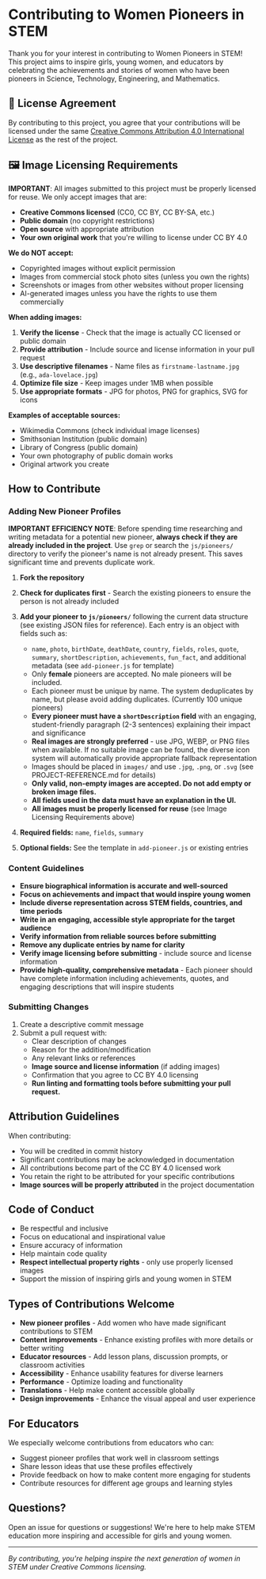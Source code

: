 # Contributing to Women Pioneers in STEM

Thank you for your interest in contributing to Women Pioneers in STEM! This project aims to inspire girls, young women, and educators by celebrating the achievements and stories of women who have been pioneers in Science, Technology, Engineering, and Mathematics.

## 📄 License Agreement

By contributing to this project, you agree that your contributions will be licensed under the same [Creative Commons Attribution 4.0 International License](https://creativecommons.org/licenses/by/4.0/) as the rest of the project.

## 🖼️ Image Licensing Requirements

**IMPORTANT**: All images submitted to this project must be properly licensed for reuse. We only accept images that are:

- **Creative Commons licensed** (CC0, CC BY, CC BY-SA, etc.)
- **Public domain** (no copyright restrictions)
- **Open source** with appropriate attribution
- **Your own original work** that you're willing to license under CC BY 4.0

**We do NOT accept:**
- Copyrighted images without explicit permission
- Images from commercial stock photo sites (unless you own the rights)
- Screenshots or images from other websites without proper licensing
- AI-generated images unless you have the rights to use them commercially

**When adding images:**
1. **Verify the license** - Check that the image is actually CC licensed or public domain
2. **Provide attribution** - Include source and license information in your pull request
3. **Use descriptive filenames** - Name files as `firstname-lastname.jpg` (e.g., `ada-lovelace.jpg`)
4. **Optimize file size** - Keep images under 1MB when possible
5. **Use appropriate formats** - JPG for photos, PNG for graphics, SVG for icons

**Examples of acceptable sources:**
- Wikimedia Commons (check individual image licenses)
- Smithsonian Institution (public domain)
- Library of Congress (public domain)
- Your own photography of public domain works
- Original artwork you create

## How to Contribute

### Adding New Pioneer Profiles

**IMPORTANT EFFICIENCY NOTE**: Before spending time researching and writing metadata for a potential new pioneer, **always check if they are already included in the project**. Use `grep` or search the `js/pioneers/` directory to verify the pioneer's name is not already present. This saves significant time and prevents duplicate work.

1. **Fork the repository**
2. **Check for duplicates first** - Search the existing pioneers to ensure the person is not already included
3. **Add your pioneer to `js/pioneers/`** following the current data structure (see existing JSON files for reference). Each entry is an object with fields such as:
   - `name`, `photo`, `birthDate`, `deathDate`, `country`, `fields`, `roles`, `quote`, `summary`, `shortDescription`, `achievements`, `fun_fact`, and additional metadata (see `add-pioneer.js` for template)
   - Only **female** pioneers are accepted. No male pioneers will be included.
   - Each pioneer must be unique by name. The system deduplicates by name, but please avoid adding duplicates. (Currently 100 unique pioneers)
   - **Every pioneer must have a `shortDescription` field** with an engaging, student-friendly paragraph (2-3 sentences) explaining their impact and significance
   - **Real images are strongly preferred** - use JPG, WEBP, or PNG files when available. If no suitable image can be found, the diverse icon system will automatically provide appropriate fallback representation
   - Images should be placed in `images/` and use `.jpg`, `.png`, or `.svg` (see PROJECT-REFERENCE.md for details)
   - **Only valid, non-empty images are accepted. Do not add empty or broken image files.**
   - **All fields used in the data must have an explanation in the UI.**
   - **All images must be properly licensed for reuse** (see Image Licensing Requirements above)

3. **Required fields:** `name`, `fields`, `summary`
4. **Optional fields:** See the template in `add-pioneer.js` or existing entries

### Content Guidelines

- **Ensure biographical information is accurate and well-sourced**
- **Focus on achievements and impact that would inspire young women**
- **Include diverse representation across STEM fields, countries, and time periods**
- **Write in an engaging, accessible style appropriate for the target audience**
- **Verify information from reliable sources before submitting**
- **Remove any duplicate entries by name for clarity**
- **Verify image licensing before submitting** - include source and license information
- **Provide high-quality, comprehensive metadata** - Each pioneer should have complete information including achievements, quotes, and engaging descriptions that will inspire students

### Submitting Changes

1. Create a descriptive commit message
2. Submit a pull request with:
   - Clear description of changes
   - Reason for the addition/modification
   - Any relevant links or references
   - **Image source and license information** (if adding images)
   - Confirmation that you agree to CC BY 4.0 licensing
   - **Run linting and formatting tools before submitting your pull request.**

## Attribution Guidelines

When contributing:

- You will be credited in commit history
- Significant contributions may be acknowledged in documentation
- All contributions become part of the CC BY 4.0 licensed work
- You retain the right to be attributed for your specific contributions
- **Image sources will be properly attributed** in the project documentation

## Code of Conduct

- Be respectful and inclusive
- Focus on educational and inspirational value
- Ensure accuracy of information
- Help maintain code quality
- **Respect intellectual property rights** - only use properly licensed images
- Support the mission of inspiring girls and young women in STEM

## Types of Contributions Welcome

- **New pioneer profiles** - Add women who have made significant contributions to STEM
- **Content improvements** - Enhance existing profiles with more details or better writing
- **Educator resources** - Add lesson plans, discussion prompts, or classroom activities
- **Accessibility** - Enhance usability features for diverse learners
- **Performance** - Optimize loading and functionality
- **Translations** - Help make content accessible globally
- **Design improvements** - Enhance the visual appeal and user experience

## For Educators

We especially welcome contributions from educators who can:

- Suggest pioneer profiles that work well in classroom settings
- Share lesson ideas that use these profiles effectively
- Provide feedback on how to make content more engaging for students
- Contribute resources for different age groups and learning styles

## Questions?

Open an issue for questions or suggestions! We're here to help make STEM education more inspiring and accessible for girls and young women.

---

_By contributing, you're helping inspire the next generation of women in STEM under Creative Commons licensing._
